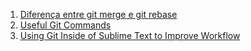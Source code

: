 1. [Diferença entre git merge e git rebase](http://caironoleto.com/2008/08/13/diferenca-entre-git-merge-e-git-rebase/)
1. [Useful Git Commands](http://davidwalsh.name/git-commands)
1. [Using Git Inside of Sublime Text to Improve Workflow](https://scotch.io/tutorials/using-git-inside-of-sublime-text-to-improve-workflow#conclusion)